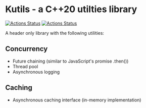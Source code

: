 # Kutils - a C++20 utilties library
[![Actions Status](https://github.com/KYLChiu/Kutils/workflows/Cpp-Ubuntu/badge.svg)](https://github.com/KYLChiu/Kutils/actions)
[![Actions Status](https://github.com/KYLChiu/Kutils/workflows/Clang-Format/badge.svg)](https://github.com/KYLChiu/Kutils/actions)

A header only library with the following utilities:

## Concurrency
* Future chaining (similar to JavaScript's promise .then())
* Thread pool 
* Asynchronous logging

## Caching
* Asynchronous caching interface (in-memory implementation)